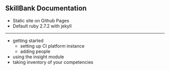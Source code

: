 ## SkillBank Documentation

- Static site on Github Pages
- Default ruby 2.7.2 with jekyll

----

- getting started
  - setting up CI platform instance
  - adding people
- using the insight module
- taking inventory of your competencies